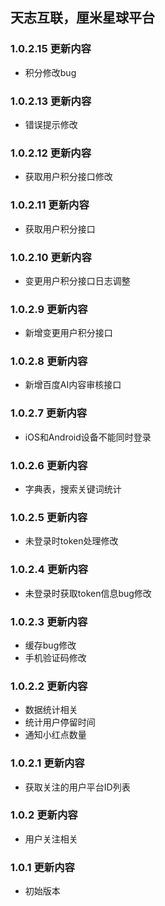 

## 天志互联，厘米星球平台

### 1.0.2.15 更新内容
* 积分修改bug

### 1.0.2.13 更新内容
* 错误提示修改

### 1.0.2.12 更新内容
* 获取用户积分接口修改

### 1.0.2.11 更新内容
* 获取用户积分接口

### 1.0.2.10 更新内容
* 变更用户积分接口日志调整

### 1.0.2.9 更新内容
* 新增变更用户积分接口

### 1.0.2.8 更新内容
* 新增百度AI内容审核接口

### 1.0.2.7 更新内容
* iOS和Android设备不能同时登录

### 1.0.2.6 更新内容
* 字典表，搜索关键词统计

### 1.0.2.5 更新内容
* 未登录时token处理修改

### 1.0.2.4 更新内容
* 未登录时获取token信息bug修改

### 1.0.2.3 更新内容
* 缓存bug修改
* 手机验证码修改

### 1.0.2.2 更新内容
* 数据统计相关
* 统计用户停留时间
* 通知小红点数量

### 1.0.2.1 更新内容
* 获取关注的用户平台ID列表

### 1.0.2 更新内容
* 用户关注相关

### 1.0.1 更新内容
* 初始版本